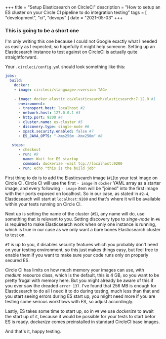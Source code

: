 +++
title = "Setup Elasticsearch on CircleCI"
description = "How to setup an ES cluster on your Circle CI pipeline to do integration testing"
tags = [
    "development",
	"ci",
	"devops"
]
date = "2021-05-03"
+++

### This is going to be a short one

I'm only writing this one because I could not Google exactly what I needed as easily as I expected, so hopefully it might help someone.
Setting up an Elasticsearch instance to test against on CircleCI is actually quite straightforward.


Your `.circleci/config.yml` should look something like this:

```yaml
jobs:
  build:
    docker:
    - image: circleci/<language>:<version TAG>
    
	- image: docker.elastic.co/elasticsearch/elasticsearch:7.12.0 #1
      environment:
      - transport.host: localhost #2
      - network.host: 127.0.0.1 #3
      - http.port: 9200 #4
      - cluster.name: es-cluster #5
      - discovery.type: single-node #6
      - xpack.security.enabled: false #7
      - ES_JAVA_OPTS: "-Xms256m -Xmx256m" #8
   
   steps:
      - checkout
	  - run: #9
        name: Wait for ES startup
        command: dockerize -wait tcp://localhost:9200
      - run: echo "this is the build job"
```

First thing to do is to add the Elasticsearch image (`#1`)to your test image on Circle CI. Circle CI will use the first `- image` in `docker` YAML array as a starter image, and every following `- image` item will be "joined" into the first image with their ports exposed on localhost.
So in our case, as stated in `#2-4`, Elasticsearch will start at `localhost:9200` and that's where it will be available within your tests running on Circle CI.


Next up is setting the name of the cluster (`#5`), any name will do, use something that is relevant to you.
Setting discovery type to _singe-node_ in `#6` is required to make Elasticsearch work when only one instance is running, which is true in our case as we only want a bare bones Elasticsearch cluster to test on.

`#7` is up to you, it disables security features which you probably don't need on your testing environment, so this just makes things easy, but feel free to enable them if you want to make sure your code runs only on properly secured ES.


Circle CI has limits on how much memory your images can use, with _medium_ resource class, which is the default, this is 4 GB, so you want to be pretty frugal with memory here.
But you might already be aware of this if you ever saw the dreaded `error 137`.
I've found that 256 MB is enough for Elasticsearch to do all I need it to do during testing, much less than that and you start seeing errors during ES start up, you might need more if you are testing some serious workflows with ES, so adjust accordingly.


Lastly, ES takes some time to start up, so in `#9` we use _dockerize_ to await the start up of it, because it would be possible for your tests to start befor ES is ready.
_dockerize_ comes preinstalled in standard CircleCI base images.


And that's it, happy testing.

